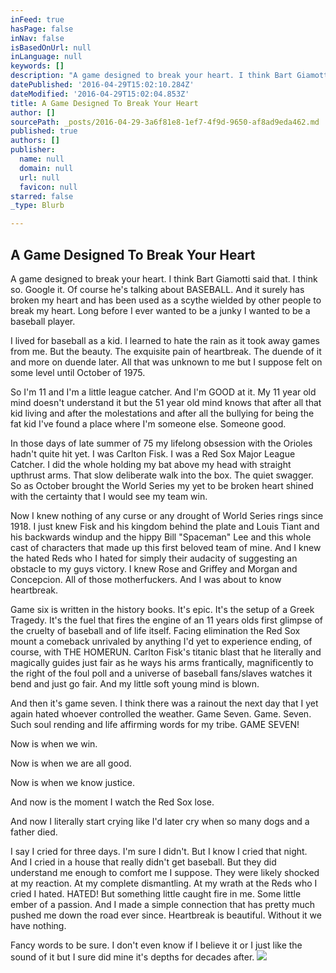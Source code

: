 ```yaml
---
inFeed: true
hasPage: false
inNav: false
isBasedOnUrl: null
inLanguage: null
keywords: []
description: "A game designed to break your heart. I think Bart Giamotti said that. I think so. Google it. Of course he's talking about BASEBALL. And it surely has broken my heart and has been used as a scythe wielded by other people to break my heart. Long before I ever wanted to be a junky I wanted to be a baseball player."
datePublished: '2016-04-29T15:02:10.284Z'
dateModified: '2016-04-29T15:02:04.853Z'
title: A Game Designed To Break Your Heart
author: []
sourcePath: _posts/2016-04-29-3a6f81e8-1ef7-4f9d-9650-af8ad9eda462.md
published: true
authors: []
publisher:
  name: null
  domain: null
  url: null
  favicon: null
starred: false
_type: Blurb

---
```

## A Game Designed To Break Your Heart

A game designed to break your heart. I think Bart Giamotti said that. I think so. Google it. Of course he's talking about BASEBALL. And it surely has broken my heart and has been used as a scythe wielded by other people to break my heart. Long before I ever wanted to be a junky I wanted to be a baseball player.

I lived for baseball as a kid. I learned to hate the rain as it took away games from me. But the beauty. The exquisite pain of heartbreak. The duende of it and more on duende later. All that was unknown to me but I suppose felt on some level until October of 1975\.

So I'm 11 and I'm a little league catcher. And I'm GOOD at it. My 11 year old mind doesn't understand it but the 51 year old mind knows that after all that kid living and after the molestations and after all the bullying for being the fat kid I've found a place where I'm someone else. Someone good.

In those days of late summer of 75 my lifelong obsession with the Orioles hadn't quite hit yet. I was Carlton Fisk. I was a Red Sox Major League Catcher. I did the whole holding my bat above my head with straight upthrust arms. That slow deliberate walk into the box. The quiet swagger. So as October brought the World Series my yet to be broken heart shined with the certainty that I would see my team win. 

Now I knew nothing of any curse or any drought of World Series rings since 1918\. I just knew Fisk and his kingdom behind the plate and Louis Tiant and his backwards windup and the hippy Bill "Spaceman" Lee and this whole cast of characters that made up this first beloved team of mine. And I knew the hated Reds who I hated for simply their audacity of suggesting an obstacle to my guys victory. I knew Rose and Griffey and Morgan and Concepcion. All of those motherfuckers. And I was about to know heartbreak.

Game six is written in the history books. It's epic. It's the setup of a Greek Tragedy. It's the fuel that fires the engine of an 11 years olds first glimpse of the cruelty of baseball and of life itself. Facing elimination the Red Sox mount a comeback unrivaled by anything I'd yet to experience ending, of course, with THE HOMERUN. Carlton Fisk's titanic blast that he literally and magically guides just fair as he ways his arms frantically, magnificently to the right of the foul poll and a universe of baseball fans/slaves watches it bend and just go fair. And my little soft young mind is blown.

And then it's game seven. I think there was a rainout the next day that I yet again hated whoever controlled the weather. Game Seven. Game. Seven. Such soul rending and life affirming words for my tribe. GAME SEVEN! 

Now is when we win.

Now is when we are all good.

Now is when we know justice.

And now is the moment I watch the Red Sox lose.

And now I literally start crying like I'd later cry when so many dogs and a father died.

I say I cried for three days. I'm sure I didn't. But I know I cried that night. And I cried in a house that really didn't get baseball. But they did understand me enough to comfort me I suppose. They were likely shocked at my reaction. At my complete dismantling. At my wrath at the Reds who I cried I hated. HATED! But something little caught fire in me. Some little ember of a passion. And I made a simple connection that has pretty much pushed me down the road ever since. Heartbreak is beautiful. Without it we have nothing.

Fancy words to be sure. I don't even know if I believe it or I just like the sound of it but I sure did mine it's depths for decades after.
![](https://the-grid-user-content.s3-us-west-2.amazonaws.com/73825c41-5674-4ac3-8203-a235e8ff5a9d.jpg)